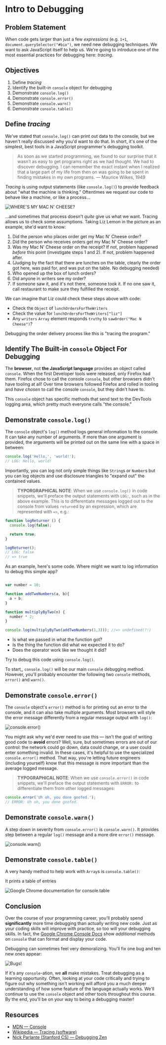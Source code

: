 # Intro to Debugging

## Problem Statement

When code gets larger than just a few _expressions_ (e.g. `1+1`,
`document.querySelector("#bio")`, we need new debugging techniques.  We want to
ask JavaScript itself to help us.  We're going to introduce one of the most
essential practices for debugging here: _tracing_.

## Objectives

1. Define _tracing_
2. Identify the built-in `console` object for debugging
3. Demonstrate `console.log()`
5. Demonstrate `console.error()`
4. Demonstrate `console.warn()`
6. Demonstrate `console.table()`

## Define _tracing_

We've stated that `console.log()` can print out data to the console, but we
haven't really discussed why you'd want to do that. In short, it's one of the
simplest, best tools in a JavaScript programmer's debugging toolkit.

>As soon as we started programming, we found to our surprise that it wasn’t as
>easy to get programs right as we had thought. We had to discover debugging. I
>can remember the exact instant when I realized that a large part of my life
>from then on was going to be spent in finding mistakes in my own programs.
> — Maurice Wilkes, 1949

_Tracing_ is using output statements (like `console.log()`) to provide feedback
about "what the machine is thinking." Oftentimes we request our code to behave
like a machine, or like a process...

<picture>
  <source srcset="https://curriculum-content.s3.amazonaws.com/web-development/js/basics/intro-to-debugging-readme/hangry.webp" type="image/webp">
  <source srcset="https://curriculum-content.s3.amazonaws.com/web-development/js/basics/intro-to-debugging-readme/hangry.gif" type="image/gif">
  <img src="https://curriculum-content.s3.amazonaws.com/web-development/js/basics/intro-to-debugging-readme/hangry.gif" alt="WHERE'S MY MAC N' CHEESE?">
</picture>

...and sometimes that process doesn't _quite_ give us what we want. Tracing
allows us to check some assumptions. Taking Liz Lemon in the picture as an
example, she'd want to know:

1. Did the person who places order get my Mac N' Cheese order?
2. Did the person who receives orders get my Mac N' Cheese order?
3. Was my Mac N' Cheese order on the receipt? If not, problem happened _before_
   this point (investigate steps 1 and 2). If not, problem happened after.
4. (Judging by the fact that there are lunches on the table, clearly the order
   got here, was paid for, and was put on the table. No debugging needed)
4. Who opened up the box of lunch orders?
5. Did anyone in writers see my order?
6. If someone saw it, and it's not there, someone took it. If no one saw it,
   call restaurant to make sure they fulfilled the receipt.

We can imagine that Liz could check these steps above with code:

* Check the `Object` of `lunchOrdersForTheWriters`
* Check the value for `lunchOrdersForTheWriters["liz"]`
* Any `writers` `Array` element responds `truthy` to `sawOrder("Mac N Cheese")`?

Debugging the order delivery process like this is "tracing the program."

## Identify The Built-in `console` Object For Debugging

The **browser**, not **the JavaScript language** provides an object called
`console`. When the first Developer tools were released, only Firefox had them.
Firefox chose to call the console `console`, but other browsers didn't have
tooling at all! Over time browsers followed Firefox and rolled in tooling and
_have chosen_ to call the console `console`, but they didn't have to.

This `console` object has specific methods that send text to the DevTools
logging area, which pretty much everyone calls "the console."

## Demonstrate `console.log()`

The `console` object's `log()` method logs general information to the console.
It can take any number of arguments. If more than one argument is provided, the
arguments will be printed out on the same line with a space in between:

```js
console.log('Hello,', 'world!');
// LOG: Hello, world!
```

Importantly, you can log not only simple things like `String`s or `Number`s but
you can log objects and use disclosure triangles to "expand out" the contained
values.

> **TYPORGRAPHICAL NOTE**: When we use `console.log()` in code snippets, we'll
> preface the output statements with `LOG:`, such as in the above example. This
> is to differentiate messages logged out to the console from values `return`ed
> by an expression, which are represented with `=>`, e.g.:

```js
function logReturner () {
  console.log(false);

  return true;
}

logReturner();
// LOG: false
// => true
```

As an example, here's some code. Where might we want to log information to
debug this simple app?

```js

var number = 10;

function addTwoNumbers(a, b){
  a + b;
}

function multiplyByTwo(n) {
  number * 2;
}

console.log(multiplyByTwo(addTwoNumbers(1,3))); //=> undefined(?!)
```

* Is what we passed in what the function got?
* Is the thing the function did what we expected it to do?
* Does the operator work like we thought it did?

Try to debug this code using `console.log()`.

To start,, `console.log()` will be our main `console` debugging method.
However, you'll probably encounter the following two `console` methods,
`error()` and `warn()`.

## Demonstrate `console.error()`

The `console` object's `error()` method is for printing out an error to the
console, and it can also take multiple arguments. Most browsers will style the
error message differently from a regular message output with `log()`:

![`console.error()`](https://curriculum-content.s3.amazonaws.com/web-development/js/basics/intro-to-debugging-readme/console_error_log.png)

You might ask why we'd ever need to use this — isn't the goal of writing good
code to **avoid** errors? Well, sure, but sometimes errors are out of our
control: the network could go down, data could change, or a user could enter
something invalid. In these cases, it's helpful to use the specialized
`console.error()` method. That way, you're letting future engineers (including
yourself) know that this message is more important than the average logged
message.

> **TYPOGRAPHICAL NOTE**: When we use `console.error()` in code snippets, we'll
> preface the output statements with `ERROR:` to differentiate them from other
> logged messages:

```js
console.error('Uh oh, you done goofed.');
// ERROR: Uh oh, you done goofed.
```

## Demonstrate `console.warn()`

A step down in severity from `console.error()` is `console.warn()`. It provides
step between a regular `log()` message and a more dire `error()` message.

![`console.warn()`](https://curriculum-content.s3.amazonaws.com/web-development/js/basics/intro-to-debugging-readme/console_error_log_warn.png)

## Demonstrate `console.table()`

A very handy method to help work with `Array`s is `console.table()`:

It prints a table of entries

![Google Chrome documentation for console.table](https://developers.google.com/web/tools/chrome-devtools/console/images/table-people-objects.png)

## Conclusion

Over the course of your programming career, you'll probably spend
**significantly** more time debugging than actually writing new code. Just as
your coding skills will improve with practice, so too will your debugging
skills. In fact, the [Google Chrome Console Docs][chromedocs] show _additional_
methods on `console` that can format and display your code.


Debugging can sometimes feel very demoralizing. You'll fix one bug and ten new
ones appear:

<picture>
  <source srcset="https://curriculum-content.s3.amazonaws.com/web-development/js/basics/intro-to-debugging-readme/bugs.webp" type="image/webp">
  <source srcset="https://curriculum-content.s3.amazonaws.com/web-development/js/basics/intro-to-debugging-readme/bugs.gif" type="image/gif">
  <img src="https://curriculum-content.s3.amazonaws.com/web-development/js/basics/intro-to-debugging-readme/bugs.gif" alt="Bugs!">
</picture>

If it's any `console`-ation, we **all** make mistakes. Treat debugging as a
learning opportunity. Often, looking at your code critically and trying to
figure out why something isn't working will afford you a much deeper
understanding of how some feature of the language actually works. We'll
continue to use the `console` object and other tools throughout this course. By
the end, you'll be on your way to being a debugging master!

## Resources

- [MDN — Console][console]
- [Wikipedia — Tracing (software)][tracing]
- [Nick Parlante (Stanford CS) — Debugging Zen][debugging zen]

[console]: https://developer.mozilla.org/en-US/docs/Web/API/console
[tracing]: https://en.wikipedia.org/wiki/Tracing_(software)
[debugging zen]: https://curriculum-content.s3.amazonaws.com/web-development/js/basics/intro-to-debugging-readme/nick_parlante_debugging_zen_1996.pdf
[chromedocs]: https://developers.google.com/web/tools/chrome-devtools/console/
